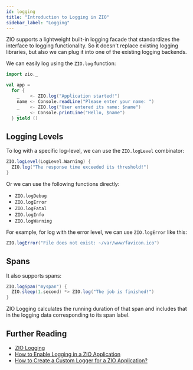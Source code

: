 ```yaml
---
id: logging 
title: "Introduction to Logging in ZIO"
sidebar_label: "Logging"
---
```


ZIO supports a lightweight built-in logging facade that standardizes the interface to logging functionality. So it doesn't replace existing logging libraries, but also we can plug it into one of the existing logging backends.

We can easily log using the `ZIO.log` function:

```scala mdoc:silent:nest
import zio._

val app = 
  for {
    _    <- ZIO.log("Application started!")
    name <- Console.readLine("Please enter your name: ")
    _    <- ZIO.log("User entered its name: $name")
    _    <- Console.printLine("Hello, $name")
  } yield ()
```

## Logging Levels

To log with a specific log-level, we can use the `ZIO.logLevel` combinator:

```scala mdoc:silent:nest
ZIO.logLevel(LogLevel.Warning) {
  ZIO.log("The response time exceeded its threshold!")
}
```

Or we can use the following functions directly:

* `ZIO.logDebug`
* `ZIO.logError`
* `ZIO.logFatal`
* `ZIO.logInfo`
* `ZIO.logWarning`

For example, for log with the error level, we can use `ZIO.logError` like this:

```scala mdoc:silent:nest
ZIO.logError("File does not exist: ~/var/www/favicon.ico")
```

## Spans

It also supports spans:

```scala mdoc:silent:nest
ZIO.logSpan("myspan") {
  ZIO.sleep(1.second) *> ZIO.log("The job is finished!")
}
```

ZIO Logging calculates the running duration of that span and includes that in the logging data corresponding to its span label.

## Further Reading

* [ZIO Logging](https://zio.dev/zio-logging)
* [How to Enable Logging in a ZIO Application](../../guides/tutorials/enable-logging-in-a-zio-application.md)
* [How to Create a Custom Logger for a ZIO Application?](../../guides/tutorials/create-custom-logger-for-a-zio-application.md)